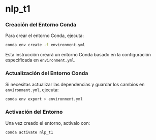 # nlp_t1

### Creación del Entorno Conda

Para crear el entorno Conda, ejecuta:

```bash
conda env create -f environment.yml
```

Esta instrucción creará un entorno Conda basado en la configuración especificada en `environment.yml`.

### Actualización del Entorno Conda

Si necesitas actualizar las dependencias y guardar los cambios en `environment.yml`, ejecuta:

```bash
conda env export > environment.yml
```

### Activación del Entorno

Una vez creado el entorno, actívalo con:

```bash
conda activate nlp_t1
```


